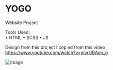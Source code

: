 # YOGO
Website Project

Tools Used:  
  • HTML
  • SCSS
  • JS

Design from this project I copied from this video https://www.youtube.com/watch?v=pIvrUBAqn_g

![image](https://user-images.githubusercontent.com/100687592/221880109-62656162-37ad-4d75-90b9-9ca7554557b9.png)
